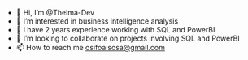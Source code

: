 - 👋 Hi, I’m @Thelma-Dev
- 👀 I’m interested in business intelligence analysis 
- 🌱 I have 2 years experience working with SQL and PowerBI
- 💞️ I’m looking to collaborate on projects involving SQL and PowerBI
- 📫 How to reach me osifoaisosa@gmail.com

<!---
Thelma-Dev/Thelma-Dev is a ✨ special ✨ repository because its `README.md` (this file) appears on your GitHub profile.
You can click the Preview link to take a look at your changes.
--->
